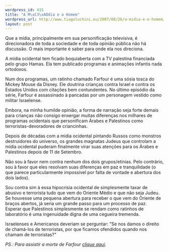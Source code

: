 ```yaml
--- 
wordpress_id: 415
title: "A M\xC3\xADdia e o Homem"
wordpress_url: http://www.tiagoluchini.eu/2007/08/26/a-midia-e-o-homem/
layout: post
---
```

Que a mídia, principalmente em sua personificação televisiva, é direcionadora de toda a sociedade e de toda opinião pública não há discussão. O mais importante é saber para onde ela nos direciona.

A mídia ocidental tem ficado boquiaberta com a TV palestina financiada pelo grupo Hamas. Ela tem publicado programas e animações infantis nada ortodoxos.

Num dos programas, um ratinho chamado Farfour é uma sósia tosca do Mickey Mouse da Disney. Ele doutrina crianças contra Israel e contra os Estados Unidos com citações bem contundentes. No último episódio da série, Farfour é assassinado à pancadas por um personagem vestido como militar Israelense.

Embora, na minha humilde opinião, a forma de narração seja forte demais para crianças não consigo enxergar muitas diferenças nos milhares de programas ocidentais que personificam Árabes e Palestinos como terroristas-devoradores de criancinhas.

Depois de décadas com a mídia ocidental pintando Russos como monstros destruidores do universo, os grandes magnatas Judeus que controlam a mídia ocidental puderam finalmente virar suas atenções para os Árabes e Palestinos depois de 11 de Setembro.

Não sou à favor nem contra nenhum dos dois grupos/etinias. Pelo contrário, sou à favor que eles resolvam suas diferenças em paz e tranquilidade (o que parece particularmente impossível por falta de vontade e abertura dos dois lados).

Sou contra sim à essa hipocrisia ocidental de simplesmente taxar de abusivo e terrorista tudo que vem do Oriente Médio e que não seja Judeu. Se houvesse uma pequena abertura para receber o que vem do Oriente de braços abertos, já seria um grande passo para um processo de paz. Esperar que Palestinos simplesmente se rendam como ratinhos de laboratório é uma ingenuidade digna de uma cegueira tremenda.

Israelenses e Americanos deveriam se perguntar: "Se nos damos o direito de chamá-los de terroristas, por que ficamos ofendidos quando nos chamam de terroristas?"

_PS.: Para assistir a morte de Farfour [clique aqui](http://www.youtube.com/watch?v=TrieBhaGgHM)._
